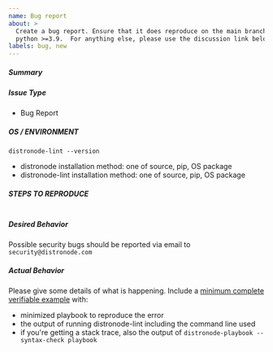 ```yaml
---
name: Bug report
about: >
  Create a bug report. Ensure that it does reproduce on the main branch with
  python >=3.9.  For anything else, please use the discussion link below.
labels: bug, new
---
```


<!--- Verify first that your issue is not already reported on GitHub -->
<!--- Also test if the latest release and main branch are affected too -->

##### Summary

<!--- Explain the problem briefly below -->

##### Issue Type

- Bug Report

##### OS / ENVIRONMENT

<!--- Paste verbatim output between triple backticks -->

```console (paste below)
distronode-lint --version
```

<!--- Provide all relevant information below, e.g. target OS versions, network
 device firmware, etc. -->

- distronode installation method: one of source, pip, OS package
- distronode-lint installation method: one of source, pip, OS package

##### STEPS TO REPRODUCE

<!--- Describe exactly how to reproduce the problem, using a minimal test case -->

<!--- Paste example playbooks or commands between triple backticks below -->

```console (paste below)

```

<!--- HINT: You can paste gist.github.com links for larger files -->

##### Desired Behavior

<!--- Describe what you expected to happen when running the steps above -->

Possible security bugs should be reported via email to `security@distronode.com`

##### Actual Behavior

<!--- Describe what happened. If possible run with extra verbosity (-vvvv) -->

Please give some details of what is happening.
Include a [minimum complete verifiable example] with:

- minimized playbook to reproduce the error
- the output of running distronode-lint including the command line used
- if you're getting a stack trace, also the output of
  `distronode-playbook --syntax-check playbook`

<!--- Paste verbatim command output between triple backticks -->

```paste below

```

[minimum complete verifiable example]: http://stackoverflow.com/help/mcve
